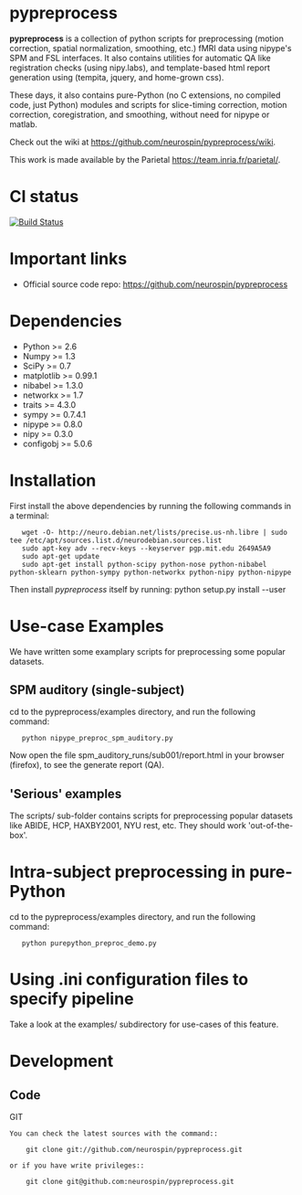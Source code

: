 pypreprocess
============
**pypreprocess** is a collection of python scripts for preprocessing (motion 
correction, spatial normalization, smoothing, etc.) fMRI data using 
nipype's SPM and FSL interfaces. It also contains utilities for automatic 
QA like registration checks (using nipy.labs), and template-based html report
generation using (tempita, jquery, and home-grown css).

These days, it also contains pure-Python (no C extensions, no compiled code, just Python)
modules and scripts for slice-timing correction, motion correction, coregistration,
and smoothing, without need for nipype or matlab.

Check out the wiki at https://github.com/neurospin/pypreprocess/wiki.

This work is made available by the Parietal https://team.inria.fr/parietal/.


CI status
=========
[![Build Status](https://travis-ci.org/dohmatob/pypreprocess.svg?branch=master)](https://travis-ci.org/dohmatob/pypreprocess)


Important links
===============

- Official source code repo: https://github.com/neurospin/pypreprocess


Dependencies
============
* Python >= 2.6
* Numpy >= 1.3
* SciPy >= 0.7
* matplotlib >= 0.99.1
* nibabel >= 1.3.0
* networkx >= 1.7
* traits >= 4.3.0
* sympy >= 0.7.4.1
* nipype >= 0.8.0
* nipy >= 0.3.0	
* configobj >= 5.0.6


Installation
============
First install the above dependencies by running the following commands in a terminal:

       wget -O- http://neuro.debian.net/lists/precise.us-nh.libre | sudo tee /etc/apt/sources.list.d/neurodebian.sources.list
       sudo apt-key adv --recv-keys --keyserver pgp.mit.edu 2649A5A9
       sudo apt-get update
       sudo apt-get install python-scipy python-nose python-nibabel python-sklearn python-sympy python-networkx python-nipy python-nipype

Then install *pypreprocess* itself by running:
       python setup.py install --user


Use-case Examples
=================
We have written some examplary scripts for preprocessing some popular datasets.

SPM auditory (single-subject)
-----------------------------
cd to the pypreprocess/examples directory, and run the following command:

       python nipype_preproc_spm_auditory.py 

Now open the file spm_auditory_runs/sub001/report.html in your browser (firefox), to see
the generate report (QA).

'Serious' examples
------------------
The scripts/ sub-folder contains scripts for preprocessing popular datasets like ABIDE, HCP, HAXBY2001, NYU rest, etc.
They should work 'out-of-the-box'.


Intra-subject preprocessing in pure-Python
==========================================
cd to the pypreprocess/examples directory, and run the following command:

       python purepython_preproc_demo.py
       

Using .ini configuration files to specify pipeline
==================================================
Take a look at the examples/ subdirectory for use-cases of this feature.


Development
===========

Code
----

GIT
~~~
You can check the latest sources with the command::

    git clone git://github.com/neurospin/pypreprocess.git

or if you have write privileges::

    git clone git@github.com:neurospin/pypreprocess.git
